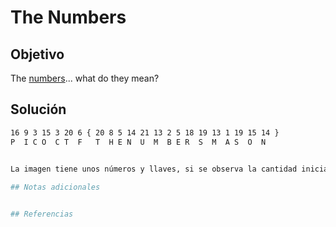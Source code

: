 #  The Numbers

## Objetivo
The [numbers](https://jupiter.challenges.picoctf.org/static/f209a32253affb6f547a585649ba4fda/the_numbers.png)... what do they mean?

## Solución
```bash                                                                                                                                                       
16 9 3 15 3 20 6 { 20 8 5 14 21 13 2 5 18 19 13 1 19 15 14 }  
P  I C O  C T  F   T  H E N  U  M  B E R  S  M  A S  O  N
                                                                                                                                                                  ```

La imagen tiene unos números y llaves, si se observa la cantidad inicial de caracteres que son 19 9 3 15 3 20 6 equivale a la misma cantidad de caracteres que dan picoctf, por lo tanto cada numero equivale a las posiciones del alfabeto

## Notas adicionales


## Referencias